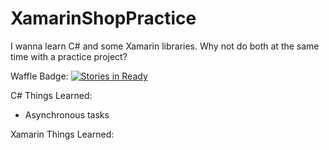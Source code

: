 # XamarinShopPractice
I wanna learn C# and some Xamarin libraries. Why not do both at the same time with a practice project?

Waffle Badge: [![Stories in Ready](https://badge.waffle.io/xavierliancw/XamarinShopPractice.png?label=ready&title=Ready)](http://waffle.io/xavierliancw/XamarinShopPractice)

C# Things Learned:
- Asynchronous tasks

Xamarin Things Learned:

